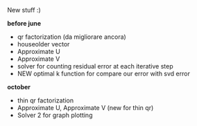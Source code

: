 New stuff :)

**before june**
- qr factorization (da migliorare ancora) 
- houseolder vector 
- Approximate U
- Approximate V
- solver for counting residual error at each iterative step
- NEW optimal k function for compare our error with svd error

**october**
- thin qr factorization 
- Approximate U, Approximate V (new for thin qr)
- Solver 2 for graph plotting
